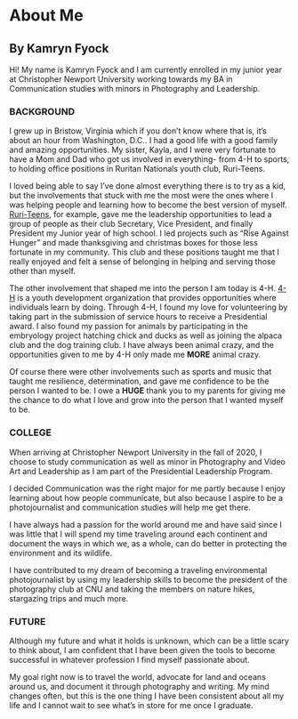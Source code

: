 # About Me
## By Kamryn Fyock



Hi! My name is Kamryn Fyock and I am currently enrolled in my junior year at Christopher Newport University working towards my BA in Communication studies with minors in Photography and Leadership. 

### BACKGROUND

I grew up in Bristow, Virginia which if you don’t know where that is, it’s about an hour from Washington, D.C.. I had a good life with a good family and amazing opportunities. My sister, Kayla, and I were very fortunate to have a Mom and Dad who got us involved in everything- from 4-H to sports, to holding office positions in Ruritan Nationals youth club, Ruri-Teens. 

I loved being able to say I’ve done almost everything there is to try as a kid, but the involvements that stuck with me the most were the ones where I was helping people and learning how to become the best version of myself. [Ruri-Teens](http://www.ruritan.org/), for example, gave me the leadership opportunities to lead a group of people as their club Secretary, Vice President, and finally President my Junior year of high school. I led projects such as “Rise Against Hunger” and made thanksgiving and christmas boxes for those less fortunate in my community. This club and these positions taught me that I really enjoyed and felt a sense of belonging in helping and serving those other than myself.

The other involvement that shaped me into the person I am today is 4-H. [4-H](https://4-h.org/) is a youth development organization that provides opportunities where individuals learn by doing. Through 4-H, I found my love for volunteering by taking part in the submission of service hours to receive a Presidential award. I also found my passion for animals by participating in the embryology project hatching chick and ducks as well as joining the alpaca club and the dog training club. I have always been animal crazy, and the opportunities given to me by 4-H only made me **MORE** animal crazy. 

Of course there were other involvements such as sports and music that taught me resilience, determination, and gave me confidence to be the person I wanted to be. I owe a **HUGE** thank you to my parents for giving me the chance to do what I love and grow into the person that I wanted myself to be. 

### COLLEGE
When arriving at Christopher Newport University in the fall of 2020, I choose to study communication as well as minor in Photography and Video Art and Leadership as I am part of the Presidential Leadership Program. 

I decided Communication was the right major for me partly because I enjoy learning about how people communicate, but also because I aspire to be a photojournalist and communication studies will help me get there. 

I have always had a passion for the world around me and have said since I was little that I will spend my time traveling around each continent and document the ways in which we, as a whole, can do better in protecting the environment and its wildlife. 

I have contributed to my dream of becoming a traveling environmental photojournalist by using my leadership skills to become the president of the photography club at CNU and taking the members on nature hikes, stargazing trips and much more. 

### FUTURE 

Although my future and what it holds is unknown, which can be a little scary to think about, I am confident that I have been given the tools to become successful in whatever profession I find myself passionate about. 

My goal right now is to travel the world, advocate for land and oceans around us, and document it through photography and writing. My mind changes often, but this is the one thing I have been consistent about all my life and I cannot wait to see what’s in store for me once I graduate. 

